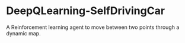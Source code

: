 # DeepQLearning-SelfDrivingCar
A Reinforcement learning agent to move between two points through a dynamic map.
